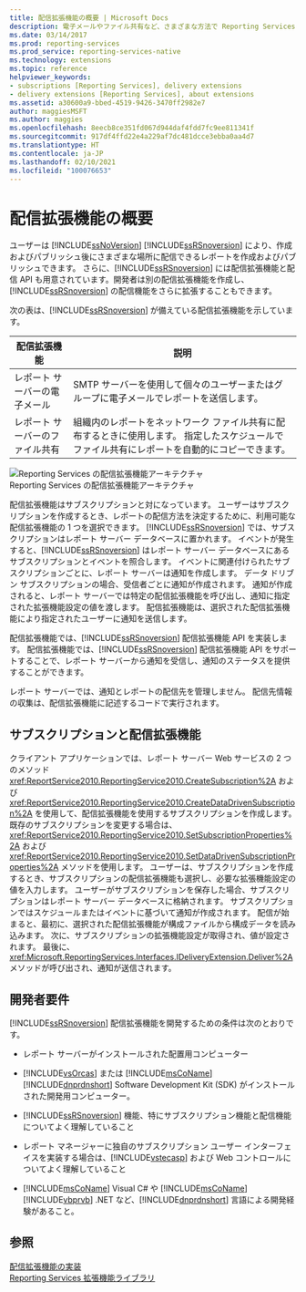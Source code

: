```yaml
---
title: 配信拡張機能の概要 | Microsoft Docs
description: 電子メールやファイル共有など、さまざまな方法で Reporting Services レポートを配信する目的で使用できる配信拡張機能の概要について説明します。
ms.date: 03/14/2017
ms.prod: reporting-services
ms.prod_service: reporting-services-native
ms.technology: extensions
ms.topic: reference
helpviewer_keywords:
- subscriptions [Reporting Services], delivery extensions
- delivery extensions [Reporting Services], about extensions
ms.assetid: a30600a9-bbed-4519-9426-3470ff2982e7
author: maggiesMSFT
ms.author: maggies
ms.openlocfilehash: 8eecb8ce351fd067d944daf4fdd7fc9ee811341f
ms.sourcegitcommit: 917df4ffd22e4a229af7dc481dcce3ebba0aa4d7
ms.translationtype: HT
ms.contentlocale: ja-JP
ms.lasthandoff: 02/10/2021
ms.locfileid: "100076653"
---
```

# <a name="delivery-extensions-overview"></a>配信拡張機能の概要
  ユーザーは [!INCLUDE[ssNoVersion](../../../includes/ssnoversion-md.md)] [!INCLUDE[ssRSnoversion](../../../includes/ssrsnoversion-md.md)] により、作成およびパブリッシュ後にさまざまな場所に配信できるレポートを作成およびパブリッシュできます。 さらに、[!INCLUDE[ssRSnoversion](../../../includes/ssrsnoversion-md.md)] には配信拡張機能と配信 API も用意されています。開発者は別の配信拡張機能を作成し、[!INCLUDE[ssRSnoversion](../../../includes/ssrsnoversion-md.md)] の配信機能をさらに拡張することもできます。  
  
 次の表は、[!INCLUDE[ssRSnoversion](../../../includes/ssrsnoversion-md.md)] が備えている配信拡張機能を示しています。  
  
|配信拡張機能|説明|  
|------------------------|-----------------|  
|レポート サーバーの電子メール|SMTP サーバーを使用して個々のユーザーまたはグループに電子メールでレポートを送信します。|  
|レポート サーバーのファイル共有|組織内のレポートをネットワーク ファイル共有に配布するときに使用します。 指定したスケジュールでファイル共有にレポートを自動的にコピーできます。|  
  
 ![Reporting Services の配信拡張機能アーキテクチャ](../../../reporting-services/extensions/delivery-extension/media/bk-reportservicedelivery.gif "Reporting Services の配信拡張機能アーキテクチャ")  
Reporting Services の配信拡張機能アーキテクチャ  
  
 配信拡張機能はサブスクリプションと対になっています。 ユーザーはサブスクリプションを作成するとき、レポートの配信方法を決定するために、利用可能な配信拡張機能の 1 つを選択できます。 [!INCLUDE[ssRSnoversion](../../../includes/ssrsnoversion-md.md)] では、サブスクリプションはレポート サーバー データベースに置かれます。 イベントが発生すると、[!INCLUDE[ssRSnoversion](../../../includes/ssrsnoversion-md.md)] はレポート サーバー データベースにあるサブスクリプションとイベントを照合します。 イベントに関連付けられたサブスクリプションごとに、レポート サーバーは通知を作成します。 データ ドリブン サブスクリプションの場合、受信者ごとに通知が作成されます。 通知が作成されると、レポート サーバーでは特定の配信拡張機能を呼び出し、通知に指定された拡張機能設定の値を渡します。 配信拡張機能は、選択された配信拡張機能により指定されたユーザーに通知を送信します。  
  
 配信拡張機能では、[!INCLUDE[ssRSnoversion](../../../includes/ssrsnoversion-md.md)] 配信拡張機能 API を実装します。 配信拡張機能では、[!INCLUDE[ssRSnoversion](../../../includes/ssrsnoversion-md.md)] 配信拡張機能 API をサポートすることで、レポート サーバーから通知を受信し、通知のステータスを提供することができます。  
  
 レポート サーバーでは、通知とレポートの配信先を管理しません。 配信先情報の収集は、配信拡張機能に記述するコードで実行されます。  
  
## <a name="subscriptions-and-delivery-extensions"></a>サブスクリプションと配信拡張機能  
 クライアント アプリケーションでは、レポート サーバー Web サービスの 2 つのメソッド <xref:ReportService2010.ReportingService2010.CreateSubscription%2A> および <xref:ReportService2010.ReportingService2010.CreateDataDrivenSubscription%2A> を使用して、配信拡張機能を使用するサブスクリプションを作成します。 既存のサブスクリプションを変更する場合は、<xref:ReportService2010.ReportingService2010.SetSubscriptionProperties%2A> および <xref:ReportService2010.ReportingService2010.SetDataDrivenSubscriptionProperties%2A> メソッドを使用します。 ユーザーは、サブスクリプションを作成するとき、サブスクリプションの配信拡張機能も選択し、必要な拡張機能設定の値を入力します。 ユーザーがサブスクリプションを保存した場合、サブスクリプションはレポート サーバー データベースに格納されます。 サブスクリプションではスケジュールまたはイベントに基づいて通知が作成されます。 配信が始まると、最初に、選択された配信拡張機能が構成ファイルから構成データを読み込みます。 次に、サブスクリプションの拡張機能設定が取得され、値が設定されます。 最後に、<xref:Microsoft.ReportingServices.Interfaces.IDeliveryExtension.Deliver%2A> メソッドが呼び出され、通知が送信されます。  
  
## <a name="developer-requirements"></a>開発者要件  
 [!INCLUDE[ssRSnoversion](../../../includes/ssrsnoversion-md.md)] 配信拡張機能を開発するための条件は次のとおりです。  
  
-   レポート サーバーがインストールされた配置用コンピューター  
  
-   [!INCLUDE[vsOrcas](../../../includes/vsorcas-md.md)] または [!INCLUDE[msCoName](../../../includes/msconame-md.md)] [!INCLUDE[dnprdnshort](../../../includes/dnprdnshort-md.md)] Software Development Kit (SDK) がインストールされた開発用コンピューター。  
  
-   [!INCLUDE[ssRSnoversion](../../../includes/ssrsnoversion-md.md)] 機能、特にサブスクリプション機能と配信機能についてよく理解していること  
  
-   レポート マネージャーに独自のサブスクリプション ユーザー インターフェイスを実装する場合は、[!INCLUDE[vstecasp](../../../includes/vstecasp-md.md)] および Web コントロールについてよく理解していること  
  
-   [!INCLUDE[msCoName](../../../includes/msconame-md.md)] Visual C# や [!INCLUDE[msCoName](../../../includes/msconame-md.md)][!INCLUDE[vbprvb](../../../includes/vbprvb-md.md)] .NET など、[!INCLUDE[dnprdnshort](../../../includes/dnprdnshort-md.md)] 言語による開発経験があること。  
  
## <a name="see-also"></a>参照  
 [配信拡張機能の実装](../../../reporting-services/extensions/delivery-extension/implementing-a-delivery-extension.md)   
 [Reporting Services 拡張機能ライブラリ](../../../reporting-services/extensions/reporting-services-extension-library.md)  
  
  
